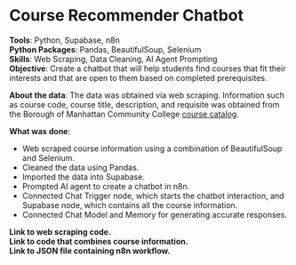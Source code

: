 # Course Recommender Chatbot

**Tools**: Python, Supabase, n8n <br>
**Python Packages**: Pandas, BeautifulSoup, Selenium <br>
**Skills**: Web Scraping, Data Cleaning, AI Agent Prompting <br>
**Objective**: Create a chatbot that will help students find courses that fit their interests and that are open to them based on completed prerequisites. <br>

**About the data**: The data was obtained via web scraping. Information such as course code, course title, description, and requisite was obtained from the Borough of Manhattan Community College [course catalog](https://bmcc.catalog.cuny.edu/courses).

**What was done**:
* Web scraped course information using a combination of BeautifulSoup and Selenium.
* Cleaned the data using Pandas.
* Imported the data into Supabase.
* Prompted AI agent to create a chatbot in n8n.
* Connected Chat Trigger node, which starts the chatbot interaction, and Supabase node, which contains all the course information.
* Connected Chat Model and Memory for generating accurate responses.

**Link to web scraping code.** <br>
**Link to code that combines course information.** <br>
**Link to JSON file containing n8n workflow.**
